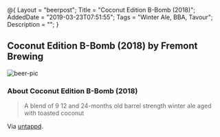 @{
 Layout = "beerpost";
 Title = "Coconut Edition B-Bomb (2018)";
 AddedDate = "2019-03-23T07:51:55";
 Tags = "Winter Ale, BBA, Tavour";
 Description = "";
 }
 

## Coconut Edition B-Bomb (2018) by Fremont Brewing

![beer-pic]

### About Coconut Edition B-Bomb (2018)

> A blend of 9 12 and 24-months old barrel strength winter ale aged with toasted coconut

Via [untappd][untappd-url].

[untappd-url]: <https://untappd.com//b/fremont-brewing-coconut-edition-b-bomb-2018/2946961>
[beer-pic]: https://jasonpowley.com/assets/img/2019-03-23-coconut-edition-b-bomb-2018.jpeg "Coconut Edition B-Bomb (2018) by Fremont Brewing"
